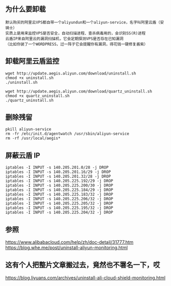 ## 为什么要卸载
```
默认购买的阿里云VPS都自带一个aliyundun和一个aliyun-service，名字叫阿里云盾（安骑士）
实质上是用来监控VPS是否安全，自动扫描进程、查杀病毒用的，会识别SS(R)进程
云盾IP来自阿里云的漏洞扫描机，它会定期探测VPS是否存在已知漏洞
（比如你装了一个WORDPRESS，过一阵子它会提醒你有漏洞，得花钱一键修复酱紫）
```

## 卸载阿里云盾监控
```
wget http://update.aegis.aliyun.com/download/uninstall.sh
chmod +x uninstall.sh
./uninstall.sh
```

```
wget http://update.aegis.aliyun.com/download/quartz_uninstall.sh
chmod +x quartz_uninstall.sh
./quartz_uninstall.sh
```

## 删除残留
```
pkill aliyun-service
rm -fr /etc/init.d/agentwatch /usr/sbin/aliyun-service
rm -rf /usr/local/aegis*
```

## 屏蔽云盾 IP
```
iptables -I INPUT -s 140.205.201.0/28 -j DROP
iptables -I INPUT -s 140.205.201.16/29 -j DROP
iptables -I INPUT -s 140.205.201.32/28 -j DROP
iptables -I INPUT -s 140.205.225.192/29 -j DROP
iptables -I INPUT -s 140.205.225.200/30 -j DROP
iptables -I INPUT -s 140.205.225.184/29 -j DROP
iptables -I INPUT -s 140.205.225.183/32 -j DROP
iptables -I INPUT -s 140.205.225.206/32 -j DROP
iptables -I INPUT -s 140.205.225.205/32 -j DROP
iptables -I INPUT -s 140.205.225.195/32 -j DROP
iptables -I INPUT -s 140.205.225.204/32 -j DROP
```

## 参照
https://www.alibabacloud.com/help/zh/doc-detail/31777.htm
https://blog.whe.me/post/uninstall-aliyun-monitoring.html

## 这有个人把整片文章搬过去，竟然也不署名一下，哎
https://blog.liyuans.com/archives/uninstall-ali-cloud-shield-monitoring.html